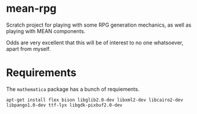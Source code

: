 mean-rpg
========

Scratch project for playing with some RPG generation mechanics, as well as playing with MEAN components. 

Odds are very excellent that this will be of interest to no one whatsoever, apart from myself.

Requirements
============

The `mathematica` package has a bunch of requiements.


    apt-get install flex bison libglib2.0-dev libxml2-dev libcairo2-dev libpango1.0-dev ttf-lyx libgdk-pixbuf2.0-dev

